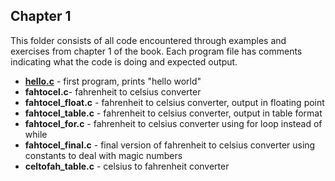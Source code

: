## Chapter 1

This folder consists of all code encountered through examples and exercises from chapter 1 of the book. Each program file has comments indicating what the code is doing and expected output. 

 - [**hello.c**](hello.c) - first program, prints "hello world"
 - **fahtocel.c**- fahrenheit to celsius converter
 - **fahtocel_float.c** - fahrenheit to celsius converter, output in floating point
 - **fahtocel_table.c** - fahrenheit to celsius converter, output in table format
 - **fahtocel_for.c** - fahrenheit to celsius converter using for loop instead of while
 - **fahtocel_final.c** - final version of fahrenheit to celsius converter using constants to deal with magic numbers
 - **celtofah_table.c** - celsius to fahrenheit converter

